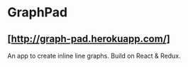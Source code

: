 # GraphPad
## [http://graph-pad.herokuapp.com/]

An app to create inline line graphs.
Build on React & Redux.